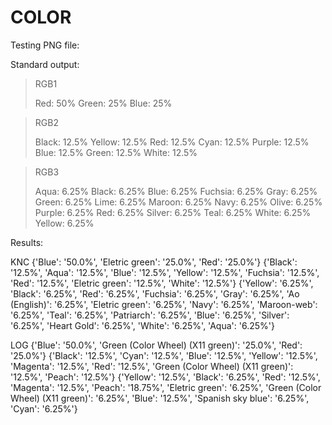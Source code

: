 # COLOR

Testing PNG file:

Standard output:

> RGB1
>
> Red: 50%
> Green: 25%
> Blue: 25%

> RGB2
>
> Black: 12.5%
> Yellow: 12.5%
> Red: 12.5%
> Cyan: 12.5%
> Purple: 12.5%
> Blue: 12.5%
> Green: 12.5%
> White: 12.5%

> RGB3
>
> Aqua: 6.25%
> Black: 6.25%
> Blue: 6.25%
> Fuchsia: 6.25%
> Gray: 6.25%
> Green: 6.25%
> Lime: 6.25%
> Maroon: 6.25%
> Navy: 6.25%
> Olive: 6.25%
> Purple: 6.25%
> Red: 6.25%
> Silver: 6.25%
> Teal: 6.25%
> White: 6.25%
> Yellow: 6.25%

Results:

KNC
{'Blue': '50.0%', 'Eletric green': '25.0%', 'Red': '25.0%'}
{'Black': '12.5%', 'Aqua': '12.5%', 'Blue': '12.5%', 'Yellow': '12.5%', 'Fuchsia': '12.5%', 'Red': '12.5%', 'Eletric green': '12.5%', 'White': '12.5%'}
{'Yellow': '6.25%', 'Black': '6.25%', 'Red': '6.25%', 'Fuchsia': '6.25%', 'Gray': '6.25%', 'Ao (English)': '6.25%', 'Eletric green': '6.25%', 'Navy': '6.25%', 'Maroon-web': '6.25%', 'Teal': '6.25%', 'Patriarch': '6.25%', 'Blue': '6.25%', 'Silver': '6.25%', 'Heart Gold': '6.25%', 'White': '6.25%', 'Aqua': '6.25%'}

LOG
{'Blue': '50.0%', 'Green (Color Wheel) (X11 green)': '25.0%', 'Red': '25.0%'}
{'Black': '12.5%', 'Cyan': '12.5%', 'Blue': '12.5%', 'Yellow': '12.5%', 'Magenta': '12.5%', 'Red': '12.5%', 'Green (Color Wheel) (X11 green)': '12.5%', 'Peach': '12.5%'}
{'Yellow': '12.5%', 'Black': '6.25%', 'Red': '12.5%', 'Magenta': '12.5%', 'Peach': '18.75%', 'Eletric green': '6.25%', 'Green (Color Wheel) (X11 green)': '6.25%', 'Blue': '12.5%', 'Spanish sky blue': '6.25%', 'Cyan': '6.25%'}
